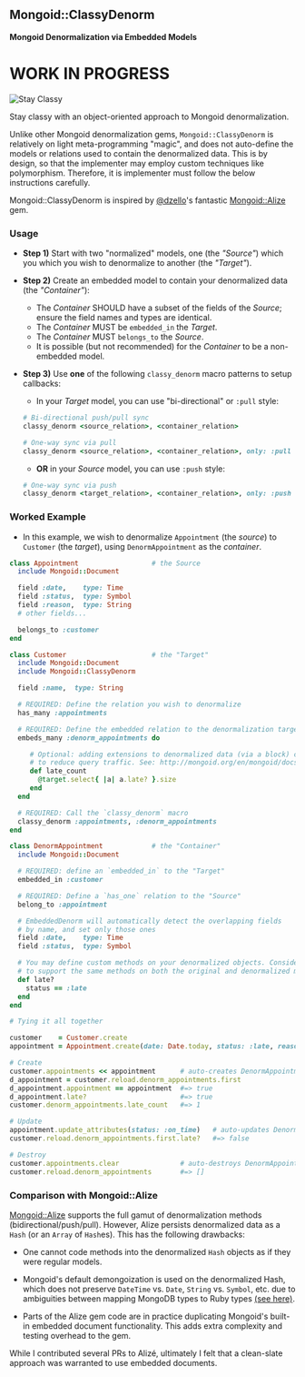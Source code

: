 ## Mongoid::ClassyDenorm

**Mongoid Denormalization via Embedded Models**

# WORK IN PROGRESS

![Stay Classy](https://cloud.githubusercontent.com/assets/27655/3567255/3d2382f4-0b14-11e4-87f7-954e7fd35ecb.jpg)

Stay classy with an object-oriented approach to Mongoid denormalization.

Unlike other Mongoid denormalization gems, `Mongoid::ClassyDenorm` is relatively on light meta-programming "magic",
and does not auto-define the models or relations used to contain the denormalized data. This is by design, so
that the implementer may employ custom techniques like polymorphism. Therefore, it is implementer must follow the below
instructions carefully.


Mongoid::ClassyDenorm is inspired by [@dzello](https://github.com/dzello)'s fantastic [Mongoid::Alize](https://github.com/dzello/mongoid_alize) gem.


### Usage

* **Step 1)** Start with two "normalized" models, one (the *"Source"*) which you which you wish to denormalize to another (the *"Target"*).

* **Step 2)** Create an embedded model to contain your denormalized data (the *"Container"*):
    * The *Container* SHOULD have a subset of the fields of the *Source*; ensure the field names and types are identical.
    * The *Container* MUST be `embedded_in` the *Target*.
    * The *Container* MUST `belongs_to` the *Source*.
    * It is possible (but not recommended) for the *Container* to be a non-embedded model.

* **Step 3)** Use **one** of the following `classy_denorm` macro patterns to setup callbacks:

   * In your *Target* model, you can use "bi-directional" or `:pull` style:

   ```ruby
   # Bi-directional push/pull sync
   classy_denorm <source_relation>, <container_relation>

   # One-way sync via pull
   classy_denorm <source_relation>, <container_relation>, only: :pull
   ```

   * **OR** in your *Source* model, you can use `:push` style:

   ```ruby
   # One-way sync via push
   classy_denorm <target_relation>, <container_relation>, only: :push
   ```


### Worked Example

* In this example, we wish to denormalize `Appointment` (the *source*) to `Customer` (the *target*), using `DenormAppointment` as the *container*.

```ruby
class Appointment                  # the Source
  include Mongoid::Document

  field :date,    type: Time
  field :status,  type: Symbol
  field :reason,  type: String
  # other fields...

  belongs_to :customer
end

class Customer                     # the "Target"
  include Mongoid::Document
  include Mongoid::ClassyDenorm

  field :name,  type: String

  # REQUIRED: Define the relation you wish to denormalize
  has_many :appointments

  # REQUIRED: Define the embedded relation to the denormalization target
  embeds_many :denorm_appointments do

     # Optional: adding extensions to denormalized data (via a block) can be especially useful
     # to reduce query traffic. See: http://mongoid.org/en/mongoid/docs/relations.html
     def late_count
       @target.select{ |a| a.late? }.size
     end
  end

  # REQUIRED: Call the `classy_denorm` macro
  classy_denorm :appointments, :denorm_appointments
end

class DenormAppointment            # the "Container"
  include Mongoid::Document

  # REQUIRED: define an `embedded_in` to the "Target"
  embedded_in :customer

  # REQUIRED: Define a `has_one` relation to the "Source"
  belong_to :appointment

  # EmbeddedDenorm will automatically detect the overlapping fields
  # by name, and set only those ones
  field :date,    type: Time
  field :status,  type: Symbol

  # You may define custom methods on your denormalized objects. Consider using a mixin
  # to support the same methods on both the original and denormalized models.
  def late?
    status == :late
  end
end

# Tying it all together

customer    = Customer.create
appointment = Appointment.create(date: Date.today, status: :late, reason: "Apply for fish license")

# Create
customer.appointments << appointment      # auto-creates DenormAppointment record
d_appointment = customer.reload.denorm_appointments.first
d_appointment.appointment == appointment  #=> true
d_appointment.late?                       #=> true
customer.denorm_appointments.late_count   #=> 1

# Update
appointment.update_attributes(status: :on_time)   # auto-updates DenormAppointment record
customer.reload.denorm_appointments.first.late?   #=> false

# Destroy
customer.appointments.clear               # auto-destroys DenormAppointment record
customer.reload.denorm_appointments       #=> []
```


### Comparison with Mongoid::Alize

[Mongoid::Alize](https://github.com/dzello/mongoid_alize) supports the full gamut of denormalization methods (bidirectional/push/pull).
However, Alize persists denormalized data as a `Hash` (or an `Array` of `Hash`es). This has the following drawbacks:

* One cannot code methods into the denormalized `Hash` objects as if they were regular models.

* Mongoid's default demongoization is used on the denormalized Hash, which does not preserve `DateTime` vs. `Date`, `String` vs. `Symbol`, etc. due to ambiguities between mapping MongoDB types to Ruby types [(see here)](https://github.com/dzello/mongoid_alize/issues/18).

* Parts of the Alize gem code are in practice duplicating Mongoid's built-in embedded document functionality. This adds extra complexity and testing overhead to the gem.

While I contributed several PRs to Alizé, ultimately I felt that a clean-slate approach was warranted to use embedded documents.
